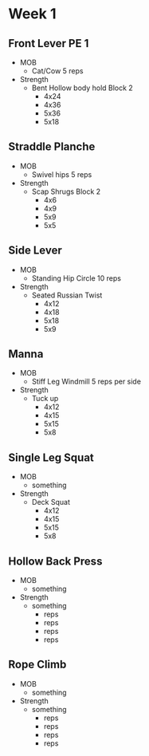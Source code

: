 Week 1
===

Front Lever PE 1
---
- MOB
  - Cat/Cow 5 reps
- Strength
  - Bent Hollow body hold Block 2
    - 4x24
    - 4x36
    - 5x36
    - 5x18

Straddle Planche
---
- MOB
  - Swivel hips 5 reps
- Strength
  - Scap Shrugs Block 2
    - 4x6
    - 4x9
    - 5x9
    - 5x5
    
Side Lever
---
- MOB
  - Standing Hip Circle 10 reps
- Strength
  - Seated Russian Twist
    - 4x12
    - 4x18
    - 5x18
    - 5x9
    
Manna
---
- MOB
  - Stiff Leg Windmill 5 reps per side
- Strength
  - Tuck up
    - 4x12
    - 4x15
    - 5x15
    - 5x8
    
Single Leg Squat
---
- MOB
  - something
- Strength
  - Deck Squat
    - 4x12
    - 4x15
    - 5x15
    - 5x8
    
Hollow Back Press
---
- MOB
  - something
- Strength
  - something
    - reps
    - reps
    - reps
    - reps
    
Rope Climb
---
- MOB
  - something
- Strength
  - something
    - reps
    - reps
    - reps
    - reps
    
